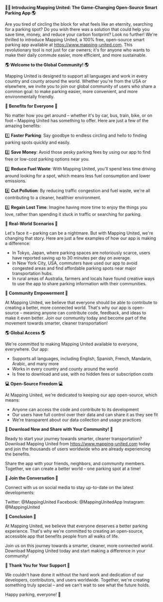 **🚗💡 Introducing Mapping United: The Game-Changing Open-Source Smart Parking App 🌎**

Are you tired of circling the block for what feels like an eternity, searching for a parking spot? Do you wish there was a solution that could help you save time, money, and reduce your carbon footprint? Look no further! We're thrilled to introduce Mapping United, a 100% free, open-source smart parking app available at https://www.mapping-united.com. This revolutionary tool is not just for car owners; it's for anyone who wants to make their daily commute easier, more efficient, and more sustainable.

**🌎 Welcome to the Global Community! 🌎**

Mapping United is designed to support all languages and work in every country and county around the world. Whether you're from the USA or elsewhere, we invite you to join our global community of users who share a common goal: to make parking easier, more convenient, and more environmentally friendly.

**🚗 Benefits for Everyone 🚗**

No matter how you get around – whether it's by car, bus, train, bike, or on foot – Mapping United has something to offer. Here are just a few of the amazing benefits:

1️⃣ **Faster Parking**: Say goodbye to endless circling and hello to finding parking spots quickly and easily.

2️⃣ **Save Money**: Avoid those pesky parking fees by using our app to find free or low-cost parking options near you.

3️⃣ **Reduce Fuel Waste**: With Mapping United, you'll spend less time driving around looking for a spot, which means less fuel consumption and lower emissions.

4️⃣ **Cut Pollution**: By reducing traffic congestion and fuel waste, we're all contributing to a cleaner, healthier environment.

5️⃣ **Regain Lost Time**: Imagine having more time to enjoy the things you love, rather than spending it stuck in traffic or searching for parking.

**🌆 Real-World Scenarios 🌆**

Let's face it – parking can be a nightmare. But with Mapping United, we're changing that story. Here are just a few examples of how our app is making a difference:

* In Tokyo, Japan, where parking spaces are notoriously scarce, users have reported saving up to 30 minutes per day on average.
* In New York City, USA, commuters have used our app to avoid congested areas and find affordable parking spots near major transportation hubs.
* In rural areas of Australia, farmers and locals have found creative ways to use the app to share parking information with their communities.

**🌟 Community Empowerment 🌟**

At Mapping United, we believe that everyone should be able to contribute to creating a better, more connected world. That's why our app is open-source – meaning anyone can contribute code, feedback, and ideas to make it even better. Join our community today and become part of the movement towards smarter, cleaner transportation!

**🌎 Global Access 🌎**

We're committed to making Mapping United available to everyone, everywhere. Our app:

* Supports all languages, including English, Spanish, French, Mandarin, Arabic, and many more
* Works in every country and county around the world
* Is free to download and use, with no hidden fees or subscription costs

**💻 Open-Source Freedom 💻**

At Mapping United, we're dedicated to keeping our app open-source, which means:

* Anyone can access the code and contribute to its development
* Our users have full control over their data and can share it as they see fit
* We're transparent about our data collection and usage practices

**📲 Download Now and Share with Your Community! 📲**

Ready to start your journey towards smarter, cleaner transportation? Download Mapping United from https://www.mapping-united.com today and join the thousands of users worldwide who are already experiencing the benefits.

Share the app with your friends, neighbors, and community members. Together, we can create a better world – one parking spot at a time!

**💬 Join the Conversation 💬**

Connect with us on social media to stay up-to-date on the latest developments:

Twitter: @MappingUnited
Facebook: @MappingUnitedApp
Instagram: @MappingUnited

**🌟 Conclusion 🌟**

At Mapping United, we believe that everyone deserves a better parking experience. That's why we're committed to creating an open-source, accessible app that benefits people from all walks of life.

Join us on this journey towards a smarter, cleaner, more connected world. Download Mapping United today and start making a difference in your community!

**💚 Thank You for Your Support 💚**

We couldn't have done it without the hard work and dedication of our developers, contributors, and users worldwide. Together, we're creating something truly special – and we can't wait to see what the future holds.

Happy parking, everyone! 🌟